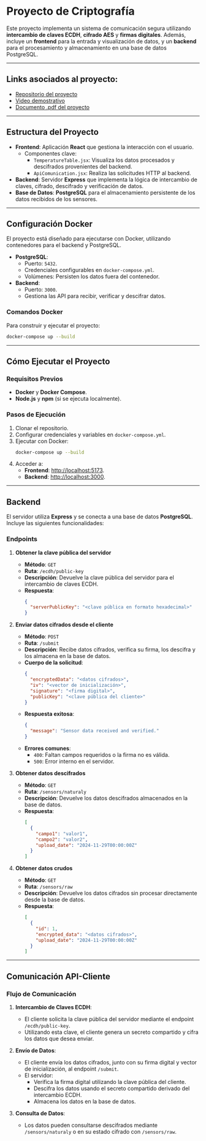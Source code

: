 
# **Proyecto de Criptografía**

Este proyecto implementa un sistema de comunicación segura utilizando **intercambio de claves ECDH**, **cifrado AES** y **firmas digitales**. Además, incluye un **frontend** para la entrada y visualización de datos, y un **backend** para el procesamiento y almacenamiento en una base de datos PostgreSQL.



---
## Links asociados al proyecto:

 <!-- []: # (Links) -->
  * [Repositorio del proyecto](https://github.com/YohannsJ/Cripto_Project/)
  * [Video demostrativo](https://www.youtube.com/watch?v=RPNGKNoFwvk&feature=youtu.be)
  * [Documento .pdf del proyecto]( )
---
## **Estructura del Proyecto**

- **Frontend**: Aplicación **React** que gestiona la interacción con el usuario.
    - Componentes clave:
        - `TemperatureTable.jsx`: Visualiza los datos procesados y descifrados provenientes del backend.
        - `ApiComunication.jsx`: Realiza las solicitudes HTTP al backend.
- **Backend**: Servidor **Express** que implementa la lógica de intercambio de claves, cifrado, descifrado y verificación de datos.
- **Base de Datos**: **PostgreSQL** para el almacenamiento persistente de los datos recibidos de los sensores.

---

## **Configuración Docker**

El proyecto está diseñado para ejecutarse con Docker, utilizando contenedores para el backend y PostgreSQL. 

- **PostgreSQL**:
  - Puerto: `5432`.
  - Credenciales configurables en `docker-compose.yml`.
  - Volúmenes: Persisten los datos fuera del contenedor.
- **Backend**:
  - Puerto: `3000`.
  - Gestiona las API para recibir, verificar y descifrar datos.

### **Comandos Docker**

Para construir y ejecutar el proyecto:
```bash
docker-compose up --build
```

---

## **Cómo Ejecutar el Proyecto**

### **Requisitos Previos**

- **Docker** y **Docker Compose**.
- **Node.js** y **npm** (si se ejecuta localmente).

### **Pasos de Ejecución**

1. Clonar el repositorio.
2. Configurar credenciales y variables en `docker-compose.yml`.
3. Ejecutar con Docker:
   ```bash
   docker-compose up --build
   ```
4. Acceder a:
    - **Frontend**: [http://localhost:5173](http://localhost:5173).
    - **Backend**: [http://localhost:3000](http://localhost:3000).

---

## **Backend**

El servidor utiliza **Express** y se conecta a una base de datos **PostgreSQL**. Incluye las siguientes funcionalidades:

### **Endpoints**

1. **Obtener la clave pública del servidor**
    - **Método**: `GET`
    - **Ruta**: `/ecdh/public-key`
    - **Descripción**: Devuelve la clave pública del servidor para el intercambio de claves ECDH.
    - **Respuesta**:
        ```json
        {
          "serverPublicKey": "<clave pública en formato hexadecimal>"
        }
        ```

2. **Enviar datos cifrados desde el cliente**
    - **Método**: `POST`
    - **Ruta**: `/submit`
    - **Descripción**: Recibe datos cifrados, verifica su firma, los descifra y los almacena en la base de datos.
    - **Cuerpo de la solicitud**:
        ```json
        {
          "encryptedData": "<datos cifrados>",
          "iv": "<vector de inicialización>",
          "signature": "<firma digital>",
          "publicKey": "<clave pública del cliente>"
        }
        ```
    - **Respuesta exitosa**:
        ```json
        {
          "message": "Sensor data received and verified."
        }
        ```
    - **Errores comunes**:
        - `400`: Faltan campos requeridos o la firma no es válida.
        - `500`: Error interno en el servidor.

3. **Obtener datos descifrados**
    - **Método**: `GET`
    - **Ruta**: `/sensors/naturaly`
    - **Descripción**: Devuelve los datos descifrados almacenados en la base de datos.
    - **Respuesta**:
        ```json
        [
          {
            "campo1": "valor1",
            "campo2": "valor2",
            "upload_date": "2024-11-29T00:00:00Z"
          }
        ]
        ```

4. **Obtener datos crudos**
    - **Método**: `GET`
    - **Ruta**: `/sensors/raw`
    - **Descripción**: Devuelve los datos cifrados sin procesar directamente desde la base de datos.
    - **Respuesta**:
        ```json
        [
          {
            "id": 1,
            "encrypted_data": "<datos cifrados>",
            "upload_date": "2024-11-29T00:00:00Z"
          }
        ]
        ```

---

## **Comunicación API-Cliente**

### **Flujo de Comunicación**

1. **Intercambio de Claves ECDH**:
    - El cliente solicita la clave pública del servidor mediante el endpoint `/ecdh/public-key`.
    - Utilizando esta clave, el cliente genera un secreto compartido y cifra los datos que desea enviar.

2. **Envío de Datos**:
    - El cliente envía los datos cifrados, junto con su firma digital y vector de inicialización, al endpoint `/submit`.
    - El servidor:
        - Verifica la firma digital utilizando la clave pública del cliente.
        - Descifra los datos usando el secreto compartido derivado del intercambio ECDH.
        - Almacena los datos en la base de datos.

3. **Consulta de Datos**:
    - Los datos pueden consultarse descifrados mediante `/sensors/naturaly` o en su estado cifrado con `/sensors/raw`.

